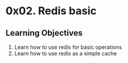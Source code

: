 # 0x02. Redis basic

## Learning Objectives

1. Learn how to use redis for basic operations
2. Learn how to use redis as a simple cache
